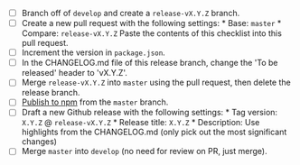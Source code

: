 - [ ] Branch off of `develop` and create a `release-vX.Y.Z` branch.
- [ ] Create a new pull request with the following settings:
      * Base: `master`
      * Compare: `release-vX.Y.Z`
      Paste the contents of this checklist into this pull request.
- [ ] Increment the version in `package.json`.
- [ ] In the CHANGELOG.md file of this release branch, change the 'To be released' header to 'vX.Y.Z'.
- [ ] Merge `release-vX.Y.Z` into `master` using the pull request, then delete the release branch.
- [ ] [Publish to npm](https://docs.npmjs.com/cli/publish) from the `master` branch.
- [ ] Draft a new Github release with the following settings:
      * Tag version: `X.Y.Z` @ `release-vX.Y.Z`
      * Release title: `X.Y.Z`
      * Description: Use highlights from the CHANGELOG.md (only pick out the most significant changes)
- [ ] Merge `master` into `develop` (no need for review on PR, just merge).
